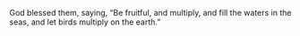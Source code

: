 God blessed them, saying, “Be fruitful, and multiply, and fill the waters in the seas, and let birds multiply on the earth.”